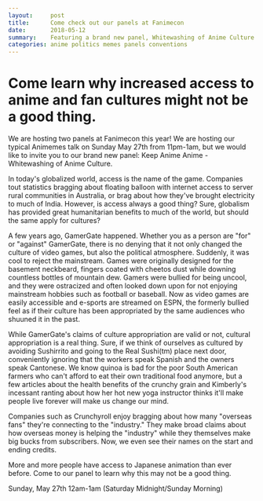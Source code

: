 ```yaml
---
layout:     post
title:      Come check out our panels at Fanimecon
date:       2018-05-12
summary:    Featuring a brand new panel, Whitewashing of Anime Culture
categories: anime politics memes panels conventions
---
```

# Come learn why increased access to anime and fan cultures might not be a good thing.

We are hosting two panels at Fanimecon this year! We are hosting our typical Animemes talk on Sunday May 27th from 11pm-1am, but we would like to invite you to our brand new panel: Keep Anime Anime - Whitewashing of Anime Culture. 

In today's globalized world, access is the name of the game. Companies tout statistics bragging about floating balloon with internet access to server rural communities in Australia, or brag about how they've brought electricity to much of India. However, is access always a good thing? Sure, globalism has provided great humanitarian benefits to much of the world, but should the same apply for cultures?

A few years ago, GamerGate happened. Whether you as a person are "for" or "against" GamerGate, there is no denying that it not only changed the culture of video games, but also the political atmosphere. Suddenly, it was cool to reject the mainstream. Games were originally designed for the basement neckbeard, fingers coated with cheetos dust while downing countless bottles of mountain dew. Gamers were bullied for being uncool, and they were ostracized and often looked down upon for not enjoying mainstream hobbies such as football or baseball. Now as video games are easily accessible and e-sports are streamed on ESPN, the formerly bullied feel as if their culture has been appropriated by the same audiences who shuuned it in the past.

While GamerGate's claims of culture appropriation are valid or not, cultural appropriation is a real thing. Sure, if we think of ourselves as cultured by avoiding Sushirrito and going to the Real Sushi(tm) place next door, conveniently ignoring that the workers speak Spanish and the owners speak Cantonese. We know quinoa is bad for the poor South American farmers who can't afford to eat their own traditional food anymore, but a few articles about the health benefits of the crunchy grain and Kimberly's incessant ranting about how her hot new yoga instructor thinks it'll make people live forever will make us change our mind.

Companies such as Crunchyroll enjoy bragging about how many "overseas fans" they're connecting to the "industry." They make broad claims about how overseas money is helping the "industry" while they themselves make big bucks from subscribers. Now, we even see their names on the start and ending credits.

More and more people have access to Japanese animation than ever before. Come to our panel to learn why this may not be a good thing. 

Sunday, May 27th 12am-1am (Saturday Midnight/Sunday Morning)